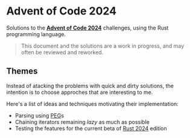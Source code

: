 # Advent of Code 2024

Solutions to the **[Advent of Code 2024](https://adventofcode.com/2024)** challenges, using the Rust programming language.

> This document and the solutions are a work in progress,
> and may often be reviewed and reworked.

## Themes

Instead of atacking the problems with quick and dirty solutions,
the intention is to choose approches that are interesting to me.

Here's a list of ideas and techniques motivating their implementation:

- Parsing using [PEG](https://en.wikipedia.org/wiki/Parsing_expression_grammar)s
- Chaining iterators remaining _lazy_ as much as possible
- Testing the features for the current beta of [Rust 2024](https://doc.rust-lang.org/nightly/edition-guide/rust-2024/index.html) edition
